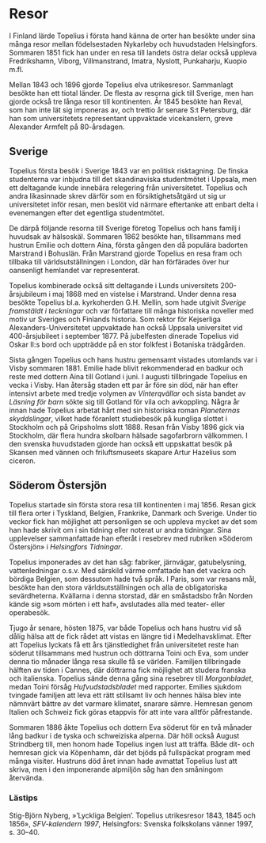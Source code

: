 # Resor

I Finland lärde Topelius i första hand känna de orter han besökte under sina många resor mellan födelsestaden Nykarleby och huvudstaden Helsingfors. Sommaren 1851 fick han under en resa till landets östra delar också uppleva Fredrikshamn, Viborg, Villmanstrand, Imatra, Nyslott, Punkaharju, Kuopio m.fl.<br/>

Mellan 1843 och 1896 gjorde Topelius elva utrikesresor. Sammanlagt besökte han ett tiotal länder. De flesta av resorna gick till Sverige, men han gjorde också tre långa resor till kontinenten. År 1845 besökte han Reval, som han inte lät sig imponeras av, och trettio år senare S:t Petersburg, där han som universitetets representant uppvaktade vicekanslern, greve Alexander Armfelt på 80-årsdagen.<br/>

## Sverige

Topelius första besök i Sverige 1843 var en politisk risktagning. De finska studenterna var inbjudna till det skandinaviska studentmötet i Uppsala, men ett deltagande kunde innebära relegering från universitetet. Topelius och andra likasinnade skrev därför som en försiktighetsåtgärd ut sig ur universitetet inför resan, men beslöt vid närmare eftertanke att enbart delta i evenemangen efter det egentliga studentmötet.<br/>

De därpå följande resorna till Sverige företog Topelius och hans familj i huvudsak av hälsoskäl. Sommaren 1862 besökte han, tillsammans med hustrun Emilie och dottern Aina, första gången den då populära badorten Marstrand i Bohuslän. Från Marstrand gjorde Topelius en resa fram och tillbaka till världsutställningen i London, där han förfärades över hur oansenligt hemlandet var representerat.<br/>

Topelius kombinerade också sitt deltagande i Lunds universitets 200-årsjubileum i maj 1868 med en vistelse i Marstrand. Under denna resa besökte Topelius bl.a. kyrkoherden G.H. Mellin, som hade utgivit *Sverige framstäldt i teckningar* och var författare till många historiska noveller med motiv ur Sveriges och Finlands historia. Som rektor för Kejserliga Alexanders-Universitetet uppvaktade han också Uppsala universitet vid 400-årsjubileet i september 1877. På jubelfesten dinerade Topelius vid Oskar II:s bord och uppträdde på en stor folkfest i Botaniska trädgården.<br/>

Sista gången Topelius och hans hustru gemensamt vistades utomlands var i Visby sommaren 1881. Emilie hade blivit rekommenderad en badkur och reste med dottern Aina till Gotland i juni. I augusti tillbringade Topelius en vecka i Visby. Han återsåg staden ett par år före sin död, när han efter intensivt arbete med tredje volymen av *Vinterqvällar* och sista bandet av *Läsning för barn* sökte sig till Gotland för vila och avkoppling. Några år innan hade Topelius arbetat hårt med sin historiska roman *Planeternas skyddslingar*, vilket hade föranlett studiebesök på kungliga slottet i Stockholm och på Gripsholms slott 1888. Resan från Visby 1896 gick via Stockholm, där flera hundra skolbarn hälsade sagofarbrorn välkommen. I den svenska huvudstaden gjorde han också ett uppskattat besök på Skansen med vännen och friluftsmuseets skapare Artur Hazelius som ciceron.<br/>

## Söderom Östersjön

Topelius startade sin första stora resa till kontinenten i maj 1856. Resan gick till flera orter i Tyskland, Belgien, Frankrike, Danmark och Sverige. Under tio veckor fick han möjlighet att personligen se och uppleva mycket av det som han hade skrivit om i sin tidning eller noterat ur andra tidningar. Sina upplevelser sammanfattade han efteråt i resebrev med rubriken »Söderom Östersjön» i *Helsingfors Tidningar*.<br/>

Topelius imponerades av det han såg: fabriker, järnvägar, gatubelysning, vattenledningar o.s.v. Med särskild värme omfattade han det vackra och bördiga Belgien, som dessutom hade två språk. I Paris, som var resans mål, besökte han den stora världsutställningen och alla de obligatoriska sevärdheterna. Kvällarna i denna storstad, där en småstadsbo från Norden kände sig »som mörten i ett haf», avslutades alla med teater- eller operabesök.<br/>

Tjugo år senare, hösten 1875, var både Topelius och hans hustru vid så dålig hälsa att de fick rådet att vistas en längre tid i Medelhavsklimat. Efter att Topelius lyckats få ett års tjänstledighet från universitetet reste han söderut tillsammans med hustrun och döttrarna Toini och Eva, som under denna tio månader långa resa skulle få se världen. Familjen tillbringade hälften av tiden i Cannes, där döttrarna fick möjlighet att studera franska och italienska. Topelius sände denna gång sina resebrev till *Morgonbladet*, medan Toini försåg *Hufvudstadsbladet* med rapporter. Emilies sjukdom tvingade familjen att leva ett rätt stillsamt liv och hennes hälsa blev inte nämnvärt bättre av det varmare klimatet, snarare sämre. Hemresan genom Italien och Schweiz fick göras etappvis för att inte vara alltför påfrestande.<br/>

Sommaren 1886 åkte Topelius och dottern Eva söderut för en två månader lång badkur i de tyska och schweiziska alperna. Där höll också August Strindberg till, men honom hade Topelius ingen lust att träffa. Både dit- och hemresan gick via Köpenhamn, där det bjöds på fullspäckat program med många visiter. Hustruns död året innan hade avmattat Topelius lust att skriva, men i den imponerande alpmiljön såg han den småningom återvända.<br/>

### Lästips

Stig-Björn Nyberg, »’Lyckliga Belgien’. Topelius utrikesresor 1843, 1845 och 1856», *SFV-kalendern 1997*, Helsingfors: Svenska folkskolans vänner 1997, s. 30–40.